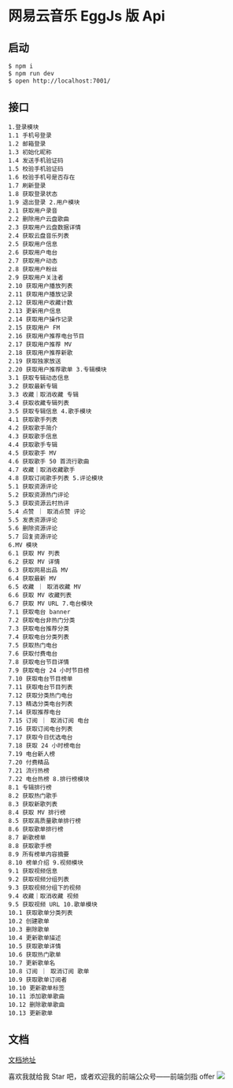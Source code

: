 # 网易云音乐 EggJs 版 Api

## 启动

```bash
$ npm i
$ npm run dev
$ open http://localhost:7001/
```

## 接口

```!
1.登录模块
1.1 手机号登录
1.2 邮箱登录
1.3 初始化昵称
1.4 发送手机验证码
1.5 校验手机验证码
1.6 校验手机号是否存在
1.7 刷新登录
1.8 获取登录状态
1.9 退出登录 2.用户模块
2.1 获取用户录音
2.2 删除用户云盘歌曲
2.3 获取用户云盘数据详情
2.4 获取云盘音乐列表
2.5 获取用户信息
2.6 获取用户电台
2.7 获取用户动态
2.8 获取用户粉丝
2.9 获取用户关注者
2.10 获取用户播放列表
2.11 获取用户播放记录
2.12 获取用户收藏计数
2.13 更新用户信息
2.14 获取用户操作记录
2.15 获取用户 FM
2.16 获取用户推荐电台节目
2.17 获取用户推荐 MV
2.18 获取用户推荐新歌
2.19 获取独家放送
2.20 获取用户推荐歌单 3.专辑模块
3.1 获取专辑动态信息
3.2 获取最新专辑
3.3 收藏｜取消收藏 专辑
3.4 获取收藏专辑列表
3.5 获取专辑信息 4.歌手模块
4.1 获取歌手列表
4.2 获取歌手简介
4.3 获取歌手信息
4.4 获取歌手专辑
4.5 获取歌手 MV
4.6 获取歌手 50 首流行歌曲
4.7 收藏｜取消收藏歌手
4.8 获取订阅歌手列表 5.评论模块
5.1 获取资源评论
5.2 获取资源热门评论
5.3 获取资源云村热评
5.4 点赞 ｜ 取消点赞 评论
5.5 发表资源评论
5.6 删除资源评论
5.7 回复资源评论
6.MV 模块
6.1 获取 MV 列表
6.2 获取 MV 详情
6.3 获取网易出品 MV
6.4 获取最新 MV
6.5 收藏 ｜ 取消收藏 MV
6.6 获取 MV 收藏列表
6.7 获取 MV URL 7.电台模块
7.1 获取电台 banner
7.2 获取电台非热门分类
7.3 获取电台推荐分类
7.4 获取电台分类列表
7.5 获取热门电台
7.6 获取付费电台
7.8 获取电台节目详情
7.9 获取电台 24 小时节目榜
7.10 获取电台节目榜单
7.11 获取电台节目列表
7.12 获取分类热门电台
7.13 精选分类电台列表
7.14 获取推荐电台
7.15 订阅 ｜ 取消订阅 电台
7.16 获取订阅电台列表
7.17 获取今日优选电台
7.18 获取 24 小时榜电台
7.19 电台新人榜
7.20 付费精品
7.21 流行热榜
7.22 电台热榜 8.排行榜模块
8.1 专辑排行榜
8.2 获取热门歌手
8.3 获取新歌列表
8.4 获取 MV 排行榜
8.5 获取高质量歌单排行榜
8.6 获取歌单排行榜
8.7 新歌榜单
8.8 获取歌手榜
8.9 所有榜单内容摘要
8.10 榜单介绍 9.视频模块
9.1 获取视频信息
9.2 获取视频分组列表
9.3 获取视频分组下的视频
9.4 收藏｜取消收藏 视频
9.5 获取视频 URL 10.歌单模块
10.1 获取歌单分类列表
10.2 创建歌单
10.3 删除歌单
10.4 更新歌单描述
10.5 获取歌单详情
10.6 获取热门歌单
10.7 更新歌单名
10.8 订阅 ｜ 取消订阅 歌单
10.9 获取歌单订阅者
10.10 更新歌单标签
10.11 添加歌单歌曲
10.12 删除歌单歌曲
10.13 更新歌单
```

## 文档

[文档地址](https://chenshengshui.github.io/EggNeteaseCloudMusicApi/#/)

喜欢我就给我 Star 吧，或者欢迎我的前端公众号——前端剑指 offer
![](https://user-gold-cdn.xitu.io/2020/5/5/171e551e99223c6e?w=344&h=344&f=png&s=40463)
